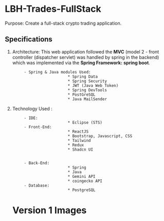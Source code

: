 # LBH-Trades-FullStack

Purpose: Create a full-stack crypto trading application.

## Specifications

1. Architecture: This web application followed the **MVC** (model 2 - front controller (dispatcher servlet) was handled by spring in the backend) which was implemented via the **Spring Framework:** **spring boot**.

            - Spring & Java modules Used:
                               * Spring Data
                               * Spring Security
                               * JWT (Java Web Token)
                               * Spring DevTools
                               * PostGreSQL
                               * Java MailSender

3. Technology Used :

            - IDE:
                               * Eclipse (STS)
            - Front-End:
                               * ReactJS
                               * Bootstrap, Javascript, CSS
                               * Tailwind
                               * Redux
                               * Shadcn UI


            - Back-End:
                               * Spring
                               * Java
                               * Gemini API
                               * coingecko API
            - Database:
                               * PostgreSQL


   # Version 1 Images
